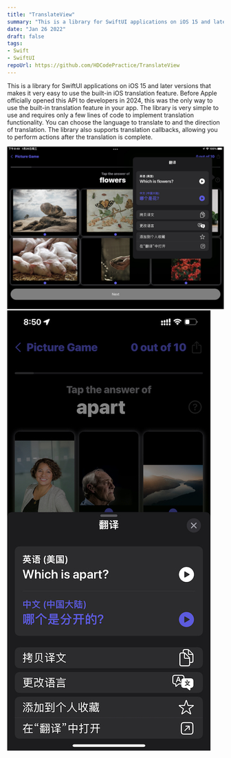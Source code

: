 ```yaml
---
title: "TranslateView"
summary: "This is a library for SwiftUI applications on iOS 15 and later versions that makes it very easy to use the built-in iOS translation feature."
date: "Jan 26 2022"
draft: false
tags:
- Swift
- SwiftUI
repoUrl: https://github.com/HDCodePractice/TranslateView
---
```


This is a library for SwiftUI applications on iOS 15 and later versions that makes it very easy to use the built-in iOS translation feature. Before Apple officially opened this API to developers in 2024, this was the only way to use the built-in translation feature in your app. The library is very simple to use and requires only a few lines of code to implement translation functionality. You can choose the language to translate to and the direction of translation. The library also supports translation callbacks, allowing you to perform actions after the translation is complete.

![iPad](./iPad.png) ![iPhone](./iPhone.png)